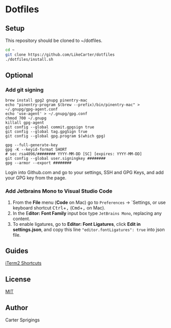 # Dotfiles

## Setup

This repository should be cloned to ~/dotfiles.

```sh
cd ~
git clone https://github.com/LikeCarter/dotfiles
./dotfiles/install.sh
```

## Optional

### **Add git signing**

```
brew install gpg2 gnupg pinentry-mac       
echo "pinentry-program $(brew --prefix)/bin/pinentry-mac" > ~/.gnupg/gpg-agent.conf
echo 'use-agent' > ~/.gnupg/gpg.conf
chmod 700 ~/.gnupg
killall gpg-agent
git config --global commit.gpgsign true
git config --global tag.gpgSign true
git config --global gpg.program $(which gpg)

gpg --full-generate-key
gpg -K --keyid-format SHORT
# sec rsa4096/######## YYYY-MM-DD [SC] [expires: YYYY-MM-DD]
git config --global user.signingkey ########
gpg --armor --export ########
```

Login into Github.com and go to your settings, SSH and GPG Keys, and add your GPG key from the page.


### **Add Jetbrains Mono to Visual Studio Code**

1. From the **File** menu (**Code** on Mac) go to `Preferences` → `Settings, or use keyboard shortcut <kbd>Ctrl</kbd>+<kbd>,</kbd> (<kbd>Cmd</kbd>+<kbd>,</kbd> on Mac).
2. In the E**ditor: Font Family** input box type `JetBrains Mono`, replacing any content.
3. To enable ligatures, go to **Editor: Font Ligatures**, click **Edit in settings.json**, and copy this line `"editor.fontLigatures": true` into json file.


## Guides

[iTerm2 Shortcuts](https://gist.github.com/squarism/ae3613daf5c01a98ba3a#file-iterm2-md)

## License

[MIT](https://opensource.org/licenses/MIT)

## Author

Carter Sprigings
